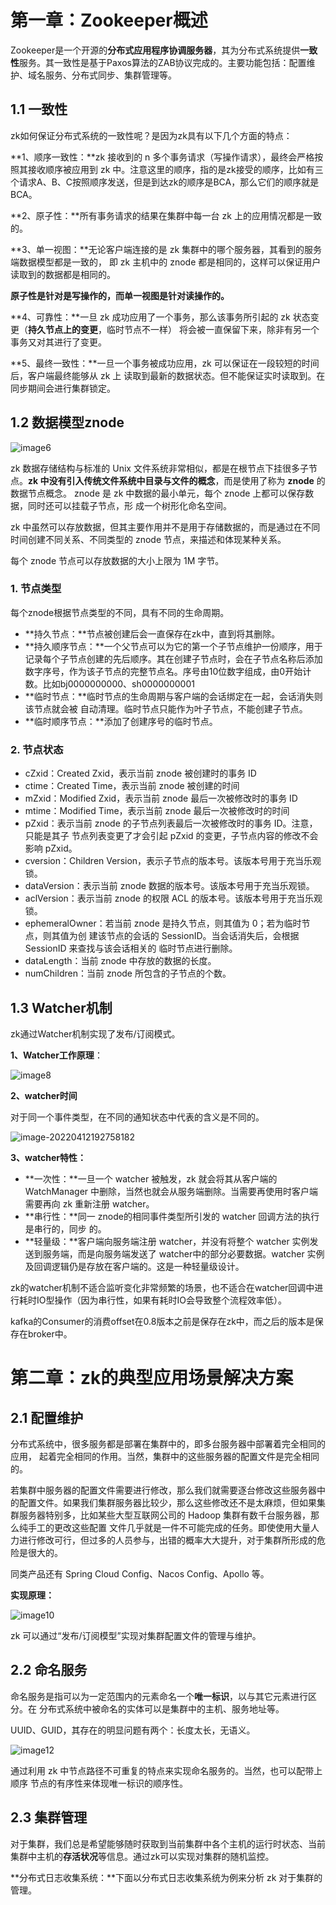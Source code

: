 # 第一章：Zookeeper概述

Zookeeper是一个开源的**分布式应用程序协调服务器**，其为分布式系统提供**一致性**服务。其一致性是基于Paxos算法的ZAB协议完成的。主要功能包括：配置维护、域名服务、分布式同步、集群管理等。

## 1.1 一致性

zk如何保证分布式系统的一致性呢？是因为zk具有以下几个方面的特点：

**1、顺序一致性：**zk 接收到的 n 多个事务请求（写操作请求），最终会严格按照其接收顺序被应用到 zk 中。注意这里的顺序，指的是zk接受的顺序，比如有三个请求A、B、C按照顺序发送，但是到达zk的顺序是BCA，那么它们的顺序就是BCA。

**2、原子性：**所有事务请求的结果在集群中每一台 zk 上的应用情况都是一致的。

**3、单一视图：**无论客户端连接的是 zk 集群中的哪个服务器，其看到的服务端数据模型都是一致的， 即 zk 主机中的 znode 都是相同的，这样可以保证用户读取到的数据都是相同的。 

**原子性是针对是写操作的，而单一视图是针对读操作的。**

**4、可靠性：**一旦 zk 成功应用了一个事务，那么该事务所引起的 zk 状态变更（**持久节点上的变更**，临时节点不一样） 将会被一直保留下来，除非有另一个事务又对其进行了变更。

**5、最终一致性：**一旦一个事务被成功应用，zk 可以保证在一段较短的时间后，客户端最终能够从 zk 上 读取到最新的数据状态。但不能保证实时读取到。在同步期间会进行集群锁定。

## 1.2 数据模型znode

![image6](IMG/zookeeper.asserts/image6.jpeg)

zk 数据存储结构与标准的 Unix 文件系统非常相似，都是在根节点下挂很多子节点。**zk 中没有引入传统文件系统中目录与文件的概念**，而是使用了称为 **znode** 的数据节点概念。 znode 是 zk 中数据的最小单元，每个 znode 上都可以保存数据，同时还可以挂载子节点，形 成一个树形化命名空间。 

zk 中虽然可以存放数据，但其主要作用并不是用于存储数据的，而是通过在不同时间创建不同关系、不同类型的 znode 节点，来描述和体现某种关系。

每个 znode 节点可以存放数据的大小上限为 1M 字节。

### 1. 节点类型

每个znode根据节点类型的不同，具有不同的生命周期。

- **持久节点：**节点被创建后会一直保存在zk中，直到将其删除。
- **持久顺序节点：**一个父节点可以为它的第一个子节点维护一份顺序，用于记录每个子节点创建的先后顺序。其在创建子节点时，会在子节点名称后添加数字序号，作为该子节点的完整节点名。序号由10位数字组成，由0开始计数。比如bj0000000000、sh0000000001
- **临时节点：**临时节点的生命周期与客户端的会话绑定在一起，会话消失则该节点就会被 自动清理。临时节点只能作为叶子节点，不能创建子节点。
- **临时顺序节点：**添加了创建序号的临时节点。 

### 2. 节点状态

- cZxid：Created Zxid，表示当前 znode 被创建时的事务 ID
- ctime：Created Time，表示当前 znode 被创建的时间
- mZxid：Modified Zxid，表示当前 znode 最后一次被修改时的事务 ID
- mtime：Modified Time，表示当前 znode 最后一次被修改时的时间
- pZxid：表示当前 znode 的子节点列表最后一次被修改时的事务 ID。注意，只能是其子 节点列表变更了才会引起 pZxid 的变更，子节点内容的修改不会影响 pZxid。
- cversion：Children Version，表示子节点的版本号。该版本号用于充当乐观锁。
- dataVersion：表示当前 znode 数据的版本号。该版本号用于充当乐观锁。
- aclVersion：表示当前 znode 的权限 ACL 的版本号。该版本号用于充当乐观锁。
- ephemeralOwner：若当前 znode 是持久节点，则其值为 0；若为临时节点，则其值为创 建该节点的会话的 SessionID。当会话消失后，会根据 SessionID 来查找与该会话相关的 临时节点进行删除。
- dataLength：当前 znode 中存放的数据的长度。
- numChildren：当前 znode 所包含的子节点的个数。

## 1.3 Watcher机制

zk通过Watcher机制实现了发布/订阅模式。

**1、Watcher工作原理**：

![image8](IMG/zookeeper.asserts/image8.jpeg)

**2、watcher时间**

对于同一个事件类型，在不同的通知状态中代表的含义是不同的。

![image-20220412192758182](IMG/zookeeper.asserts/image-20220412192758182.png)

**3、watcher特性：**

- **一次性：**一旦一个 watcher 被触发，zk 就会将其从客户端的 WatchManager 中删除，当然也就会从服务端删除。当需要再使用时客户端需要再向 zk 重新注册 watcher。
- **串行性：**同一 znode的相同事件类型所引发的 watcher 回调方法的执行是串行的，同步 的。
- **轻量级：**客户端向服务端注册 watcher，并没有将整个 watcher 实例发送到服务端，而是向服务端发送了 watcher中的部分必要数据。watcher 实例及回调逻辑仍是存放在客户端的。这是一种轻量级设计。

zk的watcher机制不适合监听变化非常频繁的场景，也不适合在watcher回调中进行耗时IO型操作（因为串行性，如果有耗时IO会导致整个流程效率低）。

kafka的Consumer的消费offset在0.8版本之前是保存在zk中，而之后的版本是保存在broker中。

# 第二章：zk的典型应用场景解决方案

## 2.1 配置维护

分布式系统中，很多服务都是部署在集群中的，即多台服务器中部署着完全相同的应用， 起着完全相同的作用。当然，集群中的这些服务器的配置文件是完全相同的。 

若集群中服务器的配置文件需要进行修改，那么我们就需要逐台修改这些服务器中的配置文件。如果我们集群服务器比较少，那么这些修改还不是太麻烦，但如果集群服务器特别多，比如某些大型互联网公司的 Hadoop 集群有数千台服务器，那么纯手工的更改这些配置 文件几乎就是一件不可能完成的任务。即使使用大量人力进行修改可行，但过多的人员参与，出错的概率大大提升，对于集群所形成的危险是很大的。

同类产品还有 Spring Cloud Config、Nacos Config、Apollo 等。

**实现原理：**

![image10](IMG/zookeeper.asserts/image10.jpeg)

zk 可以通过“发布/订阅模型”实现对集群配置文件的管理与维护。

## 2.2 命名服务

命名服务是指可以为一定范围内的元素命名一个**唯一标识**，以与其它元素进行区分。在 分布式系统中被命名的实体可以是集群中的主机、服务地址等。 

UUID、GUID，其存在的明显问题有两个：长度太长，无语义。

![image12](IMG/zookeeper.asserts/image12.png)

通过利用 zk 中节点路径不可重复的特点来实现命名服务的。当然，也可以配带上顺序 节点的有序性来体现唯一标识的顺序性。

## 2.3 集群管理

对于集群，我们总是希望能够随时获取到当前集群中各个主机的运行时状态、当前集群中主机的**存活状况**等信息。通过zk可以实现对集群的随机监控。

**分布式日志收集系统：**下面以分布式日志收集系统为例来分析 zk 对于集群的管理。

